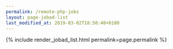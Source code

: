 ```yaml
---
permalink: /remote-php-jobs
layout: page-jobad-list
last_modified_at: 2019-03-02T18:50:48+0100
---
```

{% include render_jobad_list.html permalink=page.permalink %}
